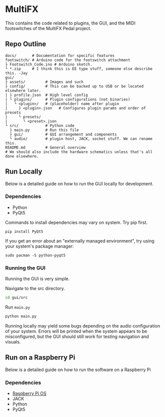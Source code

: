 # MultiFX
This contains the code related to plugins, the GUI, and the MIDI footswitches
of the MultiFX Pedal project.

## Repo Outline 

```
docs/       # Documentation for specific features
footswitch/ # Arduino code for the footswitch attachment
├ Footswitch_Code.ino # Arduino sketch. 
└ *.zip     # I think this is EE type stuff, someone else describe this. -Jay
gui/
├ assets/         # Images and such
├ config/         # This can be backed up to USB or be located elsewhere later.
| ├ profile.json  # High level config
| └ plugins/      # Plugin configurations (not binaries)
|   └ <plugin>/   # (placeholder) name after plugin
|     ├ <plugin>.json   # Configures plugin params and order of presets
|     └ presets/
|       └ <preset>.json
└ src/            # Python code
  ├ main.py       # Run this file
  ├ gui/          # GUI arrangement and components
  └ audio/        # plugin host, JACK, socket stuff. We can rename this.
README.md         # General overview
# We should also include the hardware schematics unless that's all done elsewhere.
```

## Run Locally

Below is a detailed guide on how to run the GUI locally for development.

### Dependencies

- Python
- PyQt5

Commands to install dependencies may vary on system. Try pip first.

```
pip install PyQt5
```

If you get an error about an "externally managed environment", try using your
system's package manager:

```
sudo pacman -S python-pyqt5
```

### Running the GUI

Running the GUI is very simple.

Navigate to the src directory.

```bash
cd gui/src
```

Run `main.py`

```bash
python main.py
```

Running locally may yield some bugs depending on the audio configuration of
your system. Errors will be printed when the system appears to be
misconfigured, but the GUI should still work for testing navigation and
visuals.

## Run on a Raspberry Pi

Below is a detailed guide on how to run the software on a Raspberry Pi

### Dependencies

- [Raspberry Pi OS](https://www.raspberrypi.com/software/)
- JACK
- Python
- PyQt5
